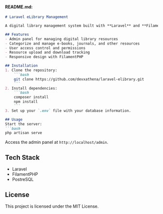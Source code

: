 
#### README.md:
```markdown
# Laravel eLibrary Management

A digital library management system built with **Laravel** and **FilamentPHP**. This project focuses on managing digital resources, user access, and resource categorization with ease.

## Features
- Admin panel for managing digital library resources
- Categorize and manage e-books, journals, and other resources
- User access control and permissions
- Resource upload and download tracking
- Responsive design with FilamentPHP

## Installation
1. Clone the repository:
    ```bash
    git clone https://github.com/devxathena/laravel-elibrary.git
    ```
2. Install dependencies:
    ```bash
    composer install
    npm install
    ```
3. Set up your `.env` file with your database information.

## Usage
Start the server:
```bash
php artisan serve
```
Access the admin panel at `http://localhost/admin`.

## Tech Stack
- Laravel
- FilamentPHP
- PostreSQL
## License
This project is licensed under the MIT License.
